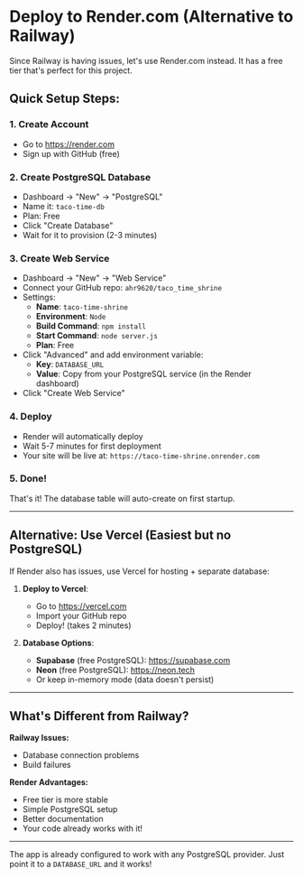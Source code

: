 # Deploy to Render.com (Alternative to Railway)

Since Railway is having issues, let's use Render.com instead. It has a free tier that's perfect for this project.

## Quick Setup Steps:

### 1. Create Account
- Go to https://render.com
- Sign up with GitHub (free)

### 2. Create PostgreSQL Database
- Dashboard → "New" → "PostgreSQL"
- Name it: `taco-time-db`
- Plan: Free
- Click "Create Database"
- Wait for it to provision (2-3 minutes)

### 3. Create Web Service
- Dashboard → "New" → "Web Service"
- Connect your GitHub repo: `ahr9620/taco_time_shrine`
- Settings:
  - **Name**: `taco-time-shrine`
  - **Environment**: `Node`
  - **Build Command**: `npm install`
  - **Start Command**: `node server.js`
  - **Plan**: Free
- Click "Advanced" and add environment variable:
  - **Key**: `DATABASE_URL`
  - **Value**: Copy from your PostgreSQL service (in the Render dashboard)
- Click "Create Web Service"

### 4. Deploy
- Render will automatically deploy
- Wait 5-7 minutes for first deployment
- Your site will be live at: `https://taco-time-shrine.onrender.com`

### 5. Done!
That's it! The database table will auto-create on first startup.

---

## Alternative: Use Vercel (Easiest but no PostgreSQL)

If Render also has issues, use Vercel for hosting + separate database:

1. **Deploy to Vercel**:
   - Go to https://vercel.com
   - Import your GitHub repo
   - Deploy! (takes 2 minutes)

2. **Database Options**:
   - **Supabase** (free PostgreSQL): https://supabase.com
   - **Neon** (free PostgreSQL): https://neon.tech
   - Or keep in-memory mode (data doesn't persist)

---

## What's Different from Railway?

**Railway Issues:**
- Database connection problems
- Build failures

**Render Advantages:**
- Free tier is more stable
- Simple PostgreSQL setup
- Better documentation
- Your code already works with it!

---

The app is already configured to work with any PostgreSQL provider. Just point it to a `DATABASE_URL` and it works!

